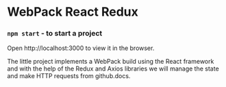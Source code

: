 # WebPack React Redux

### `npm start` - to start a project

Open http://localhost:3000 to view it in the browser.

The little project implements a WebPack build using the React framework and with the help of the Redux and Axios libraries we will manage the state and make HTTP requests from github.docs.
